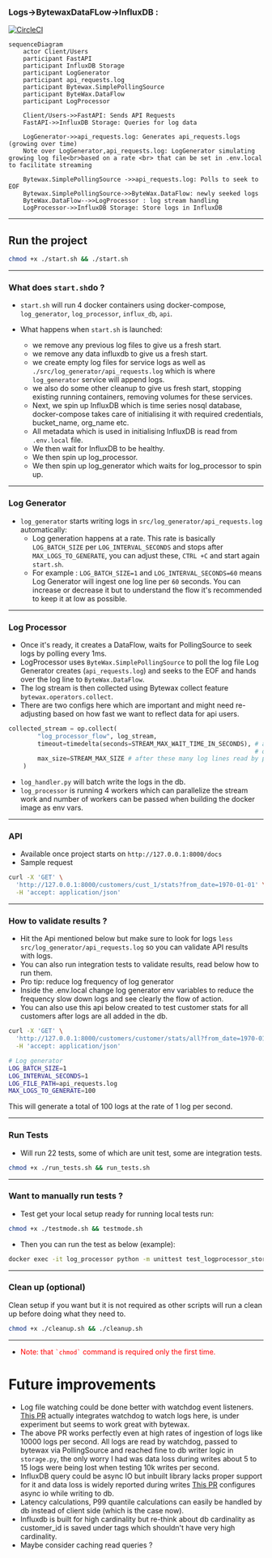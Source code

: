 ### Logs->BytewaxDataFLow->InfluxDB :
[![CircleCI](https://dl.circleci.com/status-badge/img/circleci/9zWYBESC2GpoCp5xDEXCRq/YUvD74ity3tinAomZ6Lpke/tree/main.svg?style=svg)](https://dl.circleci.com/status-badge/redirect/circleci/9zWYBESC2GpoCp5xDEXCRq/YUvD74ity3tinAomZ6Lpke/tree/main)

```mermaid
sequenceDiagram
    actor Client/Users
    participant FastAPI
    participant InfluxDB Storage
    participant LogGenerator
    participant api_requests.log
    participant Bytewax.SimplePollingSource
    participant ByteWax.DataFlow
    participant LogProcessor
    
    Client/Users->>FastAPI: Sends API Requests
    FastAPI->>InfluxDB Storage: Queries for log data

    LogGenerator->>api_requests.log: Generates api_requests.logs (growing over time)
    Note over LogGenerator,api_requests.log: LogGenerator simulating growing log file<br>based on a rate <br> that can be set in .env.local to facilitate streaming
    
    Bytewax.SimplePollingSource ->>api_requests.log: Polls to seek to EOF
    Bytewax.SimplePollingSource->>ByteWax.DataFlow: newly seeked logs
    ByteWax.DataFlow-->>LogProcessor : log stream handling
    LogProcessor->>InfluxDB Storage: Store logs in InfluxDB
```

---

## Run the project
```bash
chmod +x ./start.sh && ./start.sh
```

---

### What does `start.sh`do ?
- `start.sh` will run 4 docker containers using docker-compose, `log_generator`, `log_processor`, `influx_db`, `api`.
- What happens when `start.sh` is launched:

  - we remove any previous log files to give us a fresh start.
  - we remove any data influxdb to give us a fresh start.
  - we create empty log files for service logs as well as `./src/log_generator/api_requests.log` which is where `log_generator` service will append logs.
  - we also do some other cleanup to give us fresh start, stopping existing running containers, removing volumes for these services.
  - Next, we spin up InfluxDB which is time series nosql database, docker-compose takes care of initialising it with required credentials, bucket_name, org_name etc.
  - All metadata which is used in initialising InfluxDB is read from `.env.local` file.
  - We then wait for InfluxDB to be healthy.
  - We then spin up log_processor.
  - We then spin up log_generator which waits for log_processor to spin up.

---

### Log Generator
- `log_generator` starts writing logs in `src/log_generator/api_requests.log` automatically:
  - Log generation happens at a rate. This rate is basically `LOG_BATCH_SIZE` per `LOG_INTERVAL_SECONDS` and stops after `MAX_LOGS_TO_GENERATE`, you can adjust these, `CTRL +C` and start again `start.sh`. 
  - For example : `LOG_BATCH_SIZE=1` and `LOG_INTERVAL_SECONDS=60` means Log Generator will ingest one log line per `60` seconds. You can increase or decrease it but to understand the flow it's recommended to keep it at low as possible.

---

### Log Processor
  - Once it's ready, it creates a DataFlow, waits for PollingSource to seek logs by polling every 1ms.
  - LogProcessor uses `ByteWax.SimplePollingSource` to poll the log file Log Generator creates (`api_requests.log`) and seeks to the EOF and hands over the log line to `ByteWax.DataFlow`.
  - The log stream is then collected using Bytewax collect feature `bytewax.operators.collect`.
  - There are two configs here which are important and might need re-adjusting based on how fast we want to reflect data for api users.
```python
collected_stream = op.collect(
        "log_processor_flow", log_stream,
        timeout=timedelta(seconds=STREAM_MAX_WAIT_TIME_IN_SECONDS), # after these many seconds all lines read by polling source, stream of list of log lines is handed over to log_handler_cls.handle_log
                                                                    # or
        max_size=STREAM_MAX_SIZE # after these many log lines read by polling source, stream of list of log lines is handed over to log_handler_cls.handle_log
    )
```
  - `log_handler.py` will batch write the logs in the db.
  - `log_processor` is running 4 workers which can parallelize the stream work and number of workers can be passed when building the docker image as env vars.

---

### API
- Available once project starts on `http://127.0.0.1:8000/docs`
- Sample request
```bash
curl -X 'GET' \
  'http://127.0.0.1:8000/customers/cust_1/stats?from_date=1970-01-01' \
  -H 'accept: application/json'
```
---

### How to validate results ?
- Hit the Api mentioned below but make sure to look for logs `less src/log_generator/api_requests.log` so you can validate API results with logs.
- You can also run integration tests to validate results, read below how to run them.
- Pro tip: reduce log frequency of log generator
- Inside the .env.local change log generator env variables to reduce the frequency slow down logs and see clearly the flow of action.
- You can also use this api below created to test customer stats for all customers after logs are all added in the db.
```bash
curl -X 'GET' \
  'http://127.0.0.1:8000/customers/customer/stats/all?from_date=1970-01-01' \
  -H 'accept: application/json'
```

```bash
# Log generator
LOG_BATCH_SIZE=1
LOG_INTERVAL_SECONDS=1
LOG_FILE_PATH=api_requests.log
MAX_LOGS_TO_GENERATE=100
```
This will generate a total of 100 logs at the rate of 1 log per second.

---

### Run Tests
- Will run 22 tests, some of which are unit test, some are integration tests.
```bash
chmod +x ./run_tests.sh && run_tests.sh
```

---

### Want to manually run tests ?
- Test get your local setup ready for running local tests run:
```bash
chmod +x ./testmode.sh && testmode.sh
```
- Then you can run the test as below (example):
```bash
docker exec -it log_processor python -m unittest test_logprocessor_storage_integration.TestCustomerStatsIntegration.test_log_handler_and_storage
```

---

### Clean up (optional)
Clean setup if you want but it is not required as other scripts will run a clean up before doing what they need to.
```bash
chmod +x ./cleanup.sh && ./cleanup.sh
```

---

- <p style="color: red">Note: that <code>`chmod`</code> command is required only the first time.</p>

# Future improvements

- Log file watching could be done better with watchdog event listeners. [This PR](https://github.com/ashdaily/logstream2influx/pull/1) actually integrates watchdog to watch logs here, is under experiment but seems to work great with bytewax.
- The above PR works perfectly even at high rates of ingestion of logs like 10000 logs per second. All logs are read by watchdog, passed to bytewax via PollingSource and reached fine to db writer logic in `storage.py`, the only worry I had was data loss during writes about 5 to 15 logs were being lost when testing 10k writes per second.
- InfluxDB query could be async IO but inbuilt library lacks proper support for it and data loss is widely reported during writes [This PR](https://github.com/ashdaily/logstream2influx/pull/1) configures async io while writing to db.
- Latency calculations, P99 quantile calculations can easily be handled by db instead of client side (which is the case now).
- Influxdb is built for high cardinality but re-think about db cardinality as customer_id is saved under tags which shouldn't have very high cardinality.
- Maybe consider caching read queries ?